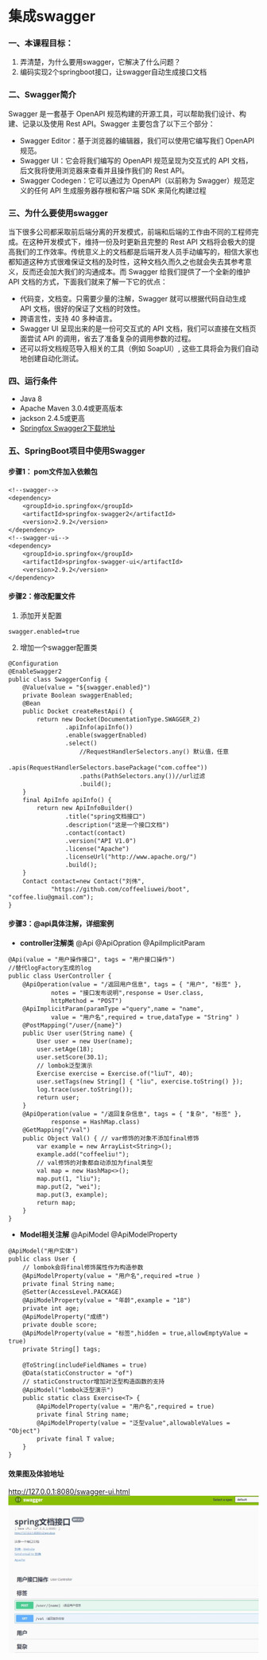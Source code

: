 # 集成swagger

### 一、本课程目标：
1. 弄清楚，为什么要用swagger，它解决了什么问题？
2. 编码实现2个springboot接口，让swagger自动生成接口文档


### 二、Swagger简介
Swagger 是一套基于 OpenAPI 规范构建的开源工具，可以帮助我们设计、构建、记录以及使用 Rest API。Swagger 主要包含了以下三个部分：

+ Swagger Editor：基于浏览器的编辑器，我们可以使用它编写我们 OpenAPI 规范。
+ Swagger UI：它会将我们编写的 OpenAPI 规范呈现为交互式的 API 文档，后文我将使用浏览器来查看并且操作我们的 Rest API。
+ Swagger Codegen：它可以通过为 OpenAPI（以前称为 Swagger）规范定义的任何 API 生成服务器存根和客户端 SDK 来简化构建过程

### 三、为什么要使用swagger
当下很多公司都采取前后端分离的开发模式，前端和后端的工作由不同的工程师完成。在这种开发模式下，维持一份及时更新且完整的 Rest API 文档将会极大的提高我们的工作效率。传统意义上的文档都是后端开发人员手动编写的，相信大家也都知道这种方式很难保证文档的及时性，这种文档久而久之也就会失去其参考意义，反而还会加大我们的沟通成本。而 Swagger 给我们提供了一个全新的维护 API 文档的方式，下面我们就来了解一下它的优点：
+ 代码变，文档变。只需要少量的注解，Swagger 就可以根据代码自动生成 API 文档，很好的保证了文档的时效性。
+ 跨语言性，支持 40 多种语言。
+ Swagger UI 呈现出来的是一份可交互式的 API 文档，我们可以直接在文档页面尝试 API 的调用，省去了准备复杂的调用参数的过程。
+ 还可以将文档规范导入相关的工具（例如 SoapUI）, 这些工具将会为我们自动地创建自动化测试。

### 四、运行条件
+ Java 8
+ Apache Maven 3.0.4或更高版本
+ jackson 2.4.5或更高
+ [Springfox Swagger2下载地址](https://mvnrepository.com/artifact/io.springfox/springfox-swagger2)

### 五、SpringBoot项目中使用Swagger

#### 步骤1： pom文件加入依赖包
``` 
<!--swagger-->
<dependency>
    <groupId>io.springfox</groupId>
    <artifactId>springfox-swagger2</artifactId>
    <version>2.9.2</version>
</dependency>
<!--swagger-ui-->
<dependency>
    <groupId>io.springfox</groupId>
    <artifactId>springfox-swagger-ui</artifactId>
    <version>2.9.2</version>
</dependency>
```
#### 步骤2：修改配置文件
1. 添加开关配置
``` 
swagger.enabled=true
```
2. 增加一个swagger配置类

``` 
@Configuration
@EnableSwagger2
public class SwaggerConfig {
    @Value(value = "${swagger.enabled}")
    private Boolean swaggerEnabled;
    @Bean
    public Docket createRestApi() {
        return new Docket(DocumentationType.SWAGGER_2)
                .apiInfo(apiInfo())
                .enable(swaggerEnabled)
                .select()
                	//RequestHandlerSelectors.any() 默认值，任意
                	.apis(RequestHandlerSelectors.basePackage("com.coffee"))
                	.paths(PathSelectors.any())//url过滤
                	.build();
    }
    final ApiInfo apiInfo() {
        return new ApiInfoBuilder()
                .title("spring文档接口")
                .description("这是一个接口文档")
                .contact(contact)
                .version("API V1.0")
                .license("Apache")
                .licenseUrl("http://www.apache.org/")
                .build();
    }
    Contact contact=new Contact("刘伟", 
    		"https://github.com/coffeeliuwei/boot", "coffee.liu@gmail.com");
}
```

#### 步骤3：@api具体注解，详细案例
+ **controller注解类** @Api @ApiOpration @ApiImplicitParam

```
@Api(value = "用户操作接口", tags = "用户接口操作")
//替代logFactory生成的log
public class UserController {
	@ApiOperation(value = "/返回用户信息", tags = { "用户", "标签" }, 
			notes = "接口发布说明",response = User.class,
			httpMethod = "POST")
	@ApiImplicitParam(paramType ="query",name = "name",
			value = "用户名",required = true,dataType = "String" )
	@PostMapping("/user/{name}")
	public User user(String name) {
		User user = new User(name);
		user.setAge(18);
		user.setScore(30.1);
		// lombok泛型演示
		Exercise exercise = Exercise.of("liuT", 40);
		user.setTags(new String[] { "liu", exercise.toString() });
		log.trace(user.toString());
		return user;
	}
	@ApiOperation(value = "/返回复杂信息", tags = { "复杂", "标签" }, 
			response = HashMap.class)
	@GetMapping("/val")
	public Object Val() { // var修饰的对象不添加final修饰
		var example = new ArrayList<String>();
		example.add("coffeeliu!");
		// val修饰的对象都自动添加为final类型
		val map = new HashMap<>();
		map.put(1, "liu");
		map.put(2, "wei");
		map.put(3, example);
		return map;
	}
}
```

+ **Model相关注解** @ApiModel @ApiModelProperty

```
@ApiModel("用户实体")
public class User {
	// lombok会将final修饰属性作为构造参数
	@ApiModelProperty(value = "用户名",required =true )
	private final String name;
	@Setter(AccessLevel.PACKAGE)
	@ApiModelProperty(value = "年龄",example = "18")
	private int age;
	@ApiModelProperty("成绩")
	private double score;
	@ApiModelProperty(value = "标签",hidden = true,allowEmptyValue = true)
	private String[] tags;

	@ToString(includeFieldNames = true)
	@Data(staticConstructor = "of")
	// staticConstructor增加对泛型构造函数的支持
	@ApiModel("lombok泛型演示")
	public static class Exercise<T> {
		@ApiModelProperty(value = "用户名",required = true)
		private final String name;
		@ApiModelProperty(value = "泛型value",allowableValues = "Object")
		private final T value;
	}
}
```

#### 效果图及体验地址
http://127.0.0.1:8080/swagger-ui.html
![如图设置](https://github.com/coffeeliuwei/boot/blob/master/img/27.jpg?raw=true)


















